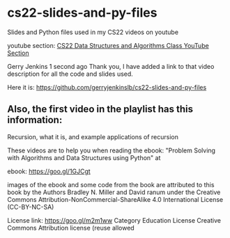 # cs22-slides-and-py-files
Slides and Python files used in my CS22 videos on youtube

youtube section:  [CS22 Data Structures and Algorithms Class YouTube Section](https://www.youtube.com/user/gjenkinslbcc/playlists?shelf_id=2&view=50&sort=dd)


Gerry Jenkins
1 second ago
Thank you, I have added a link to that video description for all the code and slides used.

Here it is:  https://github.com/gerryjenkinslb/cs22-slides-and-py-files

Also, the first video in the playlist has this information:
------------
Recursion, what it is, and example applications of recursion 

These videos are to help you when reading the ebook: "Problem Solving with Algorithms and Data Structures using Python" at

ebook:  https://goo.gl/1GJCgt

images of the ebook and some code from the book are attributed to this book by the Authors Bradley N. Miller and David ranum under the Creative Commons Attribution-NonCommercial-ShareAlike 4.0 International License (CC-BY-NC-SA)

License link: https://goo.gl/m2m1ww
Category
Education
License
Creative Commons Attribution license (reuse allowed
